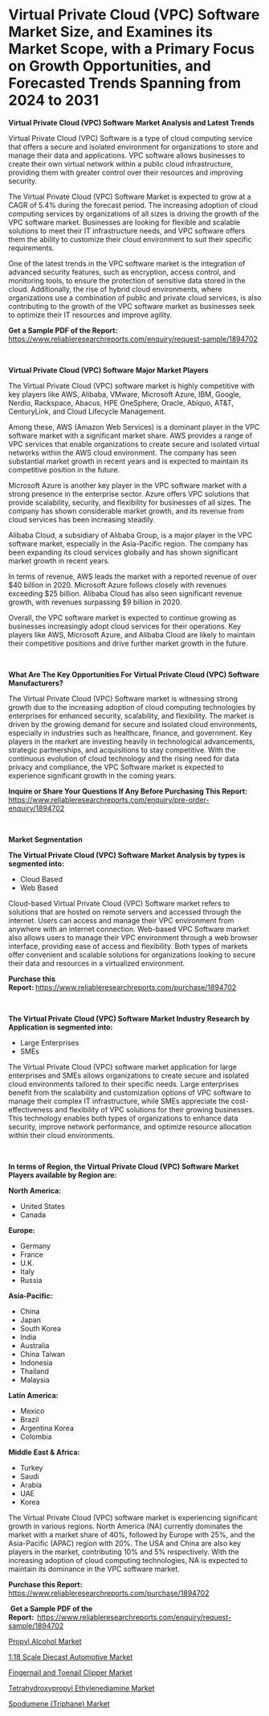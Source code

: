 <p><h1>Virtual Private Cloud (VPC) Software Market Size, and Examines its Market Scope, with a Primary Focus on Growth Opportunities, and Forecasted Trends Spanning from 2024 to 2031</h1></p><p><strong>Virtual Private Cloud (VPC) Software Market Analysis and Latest Trends</strong></p>
<p><p>Virtual Private Cloud (VPC) Software is a type of cloud computing service that offers a secure and isolated environment for organizations to store and manage their data and applications. VPC software allows businesses to create their own virtual network within a public cloud infrastructure, providing them with greater control over their resources and improving security.</p><p>The Virtual Private Cloud (VPC) Software Market is expected to grow at a CAGR of 5.4% during the forecast period. The increasing adoption of cloud computing services by organizations of all sizes is driving the growth of the VPC software market. Businesses are looking for flexible and scalable solutions to meet their IT infrastructure needs, and VPC software offers them the ability to customize their cloud environment to suit their specific requirements.</p><p>One of the latest trends in the VPC software market is the integration of advanced security features, such as encryption, access control, and monitoring tools, to ensure the protection of sensitive data stored in the cloud. Additionally, the rise of hybrid cloud environments, where organizations use a combination of public and private cloud services, is also contributing to the growth of the VPC software market as businesses seek to optimize their IT resources and improve agility.</p></p>
<p><strong>Get a Sample PDF of the Report:&nbsp;</strong> <a href="https://www.reliableresearchreports.com/enquiry/request-sample/1894702">https://www.reliableresearchreports.com/enquiry/request-sample/1894702</a></p>
<p>&nbsp;</p>
<p><strong>Virtual Private Cloud (VPC) Software Major Market Players</strong></p>
<p><p>The Virtual Private Cloud (VPC) software market is highly competitive with key players like AWS, Alibaba, VMware, Microsoft Azure, IBM, Google, Nerdio, Rackspace, Abacus, HPE OneSphere, Oracle, Abiquo, AT&T, CenturyLink, and Cloud Lifecycle Management. </p><p>Among these, AWS (Amazon Web Services) is a dominant player in the VPC software market with a significant market share. AWS provides a range of VPC services that enable organizations to create secure and isolated virtual networks within the AWS cloud environment. The company has seen substantial market growth in recent years and is expected to maintain its competitive position in the future.</p><p>Microsoft Azure is another key player in the VPC software market with a strong presence in the enterprise sector. Azure offers VPC solutions that provide scalability, security, and flexibility for businesses of all sizes. The company has shown considerable market growth, and its revenue from cloud services has been increasing steadily.</p><p>Alibaba Cloud, a subsidiary of Alibaba Group, is a major player in the VPC software market, especially in the Asia-Pacific region. The company has been expanding its cloud services globally and has shown significant market growth in recent years.</p><p>In terms of revenue, AWS leads the market with a reported revenue of over $40 billion in 2020. Microsoft Azure follows closely with revenues exceeding $25 billion. Alibaba Cloud has also seen significant revenue growth, with revenues surpassing $9 billion in 2020.</p><p>Overall, the VPC software market is expected to continue growing as businesses increasingly adopt cloud services for their operations. Key players like AWS, Microsoft Azure, and Alibaba Cloud are likely to maintain their competitive positions and drive further market growth in the future.</p></p>
<p>&nbsp;</p>
<p><strong>What Are The Key Opportunities For Virtual Private Cloud (VPC) Software Manufacturers?</strong></p>
<p><p>The Virtual Private Cloud (VPC) Software market is witnessing strong growth due to the increasing adoption of cloud computing technologies by enterprises for enhanced security, scalability, and flexibility. The market is driven by the growing demand for secure and isolated cloud environments, especially in industries such as healthcare, finance, and government. Key players in the market are investing heavily in technological advancements, strategic partnerships, and acquisitions to stay competitive. With the continuous evolution of cloud technology and the rising need for data privacy and compliance, the VPC Software market is expected to experience significant growth in the coming years.</p></p>
<p><strong>Inquire or Share Your Questions If Any Before Purchasing This Report:</strong> <a href="https://www.reliableresearchreports.com/enquiry/pre-order-enquiry/1894702">https://www.reliableresearchreports.com/enquiry/pre-order-enquiry/1894702</a></p>
<p>&nbsp;</p>
<p><strong>Market Segmentation</strong></p>
<p><strong>The Virtual Private Cloud (VPC) Software Market Analysis by types is segmented into:</strong></p>
<p><ul><li>Cloud Based</li><li>Web Based</li></ul></p>
<p><p>Cloud-based Virtual Private Cloud (VPC) Software market refers to solutions that are hosted on remote servers and accessed through the internet. Users can access and manage their VPC environment from anywhere with an internet connection. Web-based VPC Software market also allows users to manage their VPC environment through a web browser interface, providing ease of access and flexibility. Both types of markets offer convenient and scalable solutions for organizations looking to secure their data and resources in a virtualized environment.</p></p>
<p><strong>Purchase this Report:&nbsp;</strong><a href="https://www.reliableresearchreports.com/purchase/1894702">https://www.reliableresearchreports.com/purchase/1894702</a></p>
<p>&nbsp;</p>
<p><strong>The Virtual Private Cloud (VPC) Software Market Industry Research by Application is segmented into:</strong></p>
<p><ul><li>Large Enterprises</li><li>SMEs</li></ul></p>
<p><p>The Virtual Private Cloud (VPC) software market application for large enterprises and SMEs allows organizations to create secure and isolated cloud environments tailored to their specific needs. Large enterprises benefit from the scalability and customization options of VPC software to manage their complex IT infrastructure, while SMEs appreciate the cost-effectiveness and flexibility of VPC solutions for their growing businesses. This technology enables both types of organizations to enhance data security, improve network performance, and optimize resource allocation within their cloud environments.</p></p>
<p>&nbsp;</p>
<p><strong>In terms of Region, the Virtual Private Cloud (VPC) Software Market Players available by Region are:</strong></p>
<p>
    <p> <strong> North America: </strong>
        <ul>
            <li>United States</li>
            <li>Canada</li>
        </ul>
        </p> 
    <p> <strong> Europe: </strong>
        <ul>
            <li>Germany</li>
            <li>France</li>
            <li>U.K.</li>
            <li>Italy</li>
            <li>Russia</li>
        </ul>
        </p> 
    <p> <strong> Asia-Pacific: </strong>
        <ul>
            <li>China</li>
            <li>Japan</li>
            <li>South Korea</li>
            <li>India</li>
            <li>Australia</li>
            <li>China Taiwan</li>
            <li>Indonesia</li>
            <li>Thailand</li>
            <li>Malaysia</li>
        </ul>
        </p> 
    <p> <strong> Latin America: </strong>
        <ul>
            <li>Mexico</li>
            <li>Brazil</li>
            <li>Argentina Korea</li>
            <li>Colombia</li>
        </ul>
        </p> 
    <p> <strong> Middle East & Africa: </strong>
        <ul>
            <li>Turkey</li>
            <li>Saudi</li>
            <li>Arabia</li>
            <li>UAE</li>
            <li>Korea</li>
        </ul>
    </p>
    </p>
<p><p>The Virtual Private Cloud (VPC) software market is experiencing significant growth in various regions. North America (NA) currently dominates the market with a market share of 40%, followed by Europe with 25%, and the Asia-Pacific (APAC) region with 20%. The USA and China are also key players in the market, contributing 10% and 5% respectively. With the increasing adoption of cloud computing technologies, NA is expected to maintain its dominance in the VPC software market.</p></p>
<p><strong>Purchase this Report: </strong><a href="https://www.reliableresearchreports.com/purchase/1894702">https://www.reliableresearchreports.com/purchase/1894702</a></p>
<p>&nbsp;<strong>Get a Sample PDF of the Report:&nbsp;&nbsp;</strong><a href="https://www.reliableresearchreports.com/enquiry/request-sample/1894702">https://www.reliableresearchreports.com/enquiry/request-sample/1894702</a></p>
<p><strong></strong></p>
<p><p><a href="https://view.publitas.com/reportprime-1/decoding-the-propyl-alcohol-market-a-deep-dive-into-the-latest-market-trends-market-segmentation-and-competitive-analysis/">Propyl Alcohol Market</a></p><p><a href="https://pretty-mail-caf.notion.site/1-18-Scale-Diecast-Automotive-Market-Size-Global-Industry-Overview-Market-Segmentation-and-Forecas-98d9606ca7f94976aec5a6b2bc46c6d9">1:18 Scale Diecast Automotive Market</a></p><p><a href="https://automatic-knee-4c7.notion.site/Fingernail-and-Toenail-Clipper-Market-Research-Report-Provides-thorough-Industry-Overview-which-off-d2b9964c5f354a90b0b292a29ad7bf8b">Fingernail and Toenail Clipper Market</a></p><p><a href="https://view.publitas.com/reportprime-1/global-tetrahydroxypropyl-ethylenediamine-market-size-and-market-trends-insights-and-projections-from-2024-to-2031/">Tetrahydroxypropyl Ethylenediamine Market</a></p><p><a href="https://github.com/joannesouthgate/Market-Research-Report-List-2/blob/main/spodumene-triphane-market.md">Spodumene (Triphane) Market</a></p></p>